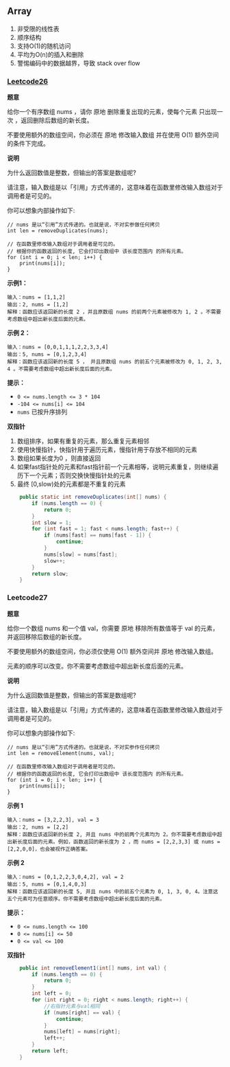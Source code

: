 ## Array

1. 非受限的线性表
2. 顺序结构
3. 支持O(1)的随机访问
4. 平均为O(n)的插入和删除
5. 警惕编码中的数据越界，导致 stack over flow





### [Leetcode26](https://leetcode-cn.com/problems/remove-duplicates-from-sorted-array/)

**题意**

给你一个有序数组 nums ，请你 原地 删除重复出现的元素，使每个元素 只出现一次 ，返回删除后数组的新长度。

不要使用额外的数组空间，你必须在 原地 修改输入数组 并在使用 O(1) 额外空间的条件下完成。



**说明**

为什么返回数值是整数，但输出的答案是数组呢?

请注意，输入数组是以「引用」方式传递的，这意味着在函数里修改输入数组对于调用者是可见的。

你可以想象内部操作如下:

```
// nums 是以“引用”方式传递的。也就是说，不对实参做任何拷贝
int len = removeDuplicates(nums);

// 在函数里修改输入数组对于调用者是可见的。
// 根据你的函数返回的长度, 它会打印出数组中 该长度范围内 的所有元素。
for (int i = 0; i < len; i++) {
    print(nums[i]);
}
```



**示例1：**

```
输入：nums = [1,1,2]
输出：2, nums = [1,2]
解释：函数应该返回新的长度 2 ，并且原数组 nums 的前两个元素被修改为 1, 2 。不需要考虑数组中超出新长度后面的元素。
```



**示例 2：**

```
输入：nums = [0,0,1,1,1,2,2,3,3,4]
输出：5, nums = [0,1,2,3,4]
解释：函数应该返回新的长度 5 ， 并且原数组 nums 的前五个元素被修改为 0, 1, 2, 3, 4 。不需要考虑数组中超出新长度后面的元素。
```



**提示：**

- `0 <= nums.length <= 3 * 104`
- `-104 <= nums[i] <= 104`
- `nums` 已按升序排列



**双指针**

1. 数组排序，如果有重复的元素，那么重复元素相邻
2. 使用快慢指针，快指针用于遍历元素，慢指针用于存放不相同的元素
3. 数组如果长度为0 ，则直接返回
4. 如果fast指针处的元素和fast指针前一个元素相等，说明元素重复，则继续遍历下一个元素；否则交换快慢指针处的元素
5. 最终 [0,slow)处的元素都是不重复的元素

```Java
    public static int removeDuplicates(int[] nums) {
        if (nums.length == 0) {
            return 0;
        }
        int slow = 1;
        for (int fast = 1; fast < nums.length; fast++) {
            if (nums[fast] == nums[fast - 1]) {
                continue;
            }
            nums[slow] = nums[fast];
            slow++;
        }
        return slow;
    }
```



### Leetcode27

**题意**

给你一个数组 nums 和一个值 val，你需要 原地 移除所有数值等于 val 的元素，并返回移除后数组的新长度。

不要使用额外的数组空间，你必须仅使用 O(1) 额外空间并 原地 修改输入数组。

元素的顺序可以改变。你不需要考虑数组中超出新长度后面的元素。



**说明**

为什么返回数值是整数，但输出的答案是数组呢?

请注意，输入数组是以「引用」方式传递的，这意味着在函数里修改输入数组对于调用者是可见的。

你可以想象内部操作如下:

```
// nums 是以“引用”方式传递的。也就是说，不对实参作任何拷贝
int len = removeElement(nums, val);

// 在函数里修改输入数组对于调用者是可见的。
// 根据你的函数返回的长度, 它会打印出数组中 该长度范围内 的所有元素。
for (int i = 0; i < len; i++) {
    print(nums[i]);
}
```



**示例 1**

```
输入：nums = [3,2,2,3], val = 3
输出：2, nums = [2,2]
解释：函数应该返回新的长度 2, 并且 nums 中的前两个元素均为 2。你不需要考虑数组中超出新长度后面的元素。例如，函数返回的新长度为 2 ，而 nums = [2,2,3,3] 或 nums = [2,2,0,0]，也会被视作正确答案。
```



**示例 2**

```
输入：nums = [0,1,2,2,3,0,4,2], val = 2
输出：5, nums = [0,1,4,0,3]
解释：函数应该返回新的长度 5, 并且 nums 中的前五个元素为 0, 1, 3, 0, 4。注意这五个元素可为任意顺序。你不需要考虑数组中超出新长度后面的元素。
```

**提示：**

- `0 <= nums.length <= 100`
- `0 <= nums[i] <= 50`
- `0 <= val <= 100`



**双指针**

```Java
    public int removeElement1(int[] nums, int val) {
        if (nums.length == 0) {
            return 0;
        }
        int left = 0;
        for (int right = 0; right < nums.length; right++) {
            //右指针元素与val相同
            if (nums[right] == val) {
                continue;
            }
            nums[left] = nums[right];
            left++;
        }
        return left;
    }
```





